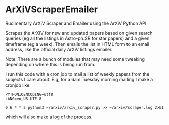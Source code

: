 # ArXiVScraperEmailer
Rudimentary ArXiV Scraper and Emailer using the ArXiV Python API

Scrapes the ArXiV for new and updated papers based on given search queries (eg all the listings in Astro-ph.SR for star papers) and a given timeframe (eg a week). Then emails the list in HTML form to an email address, like the official daily ArXiV listings emailer.

Note: There are a bunch of modules that may need some tweaking depending on where this is being run from.

I run this code with a cron job to mail a list of weekly papers from the subjects I care about. E.g, for a 6am Tuesday morning mailing I make a cronjob like:

```
PYTHONIOENCODING=utf8
LANG=en_US.UTF-8

0 6 * * 2 python3 ~/arxiv/arxiv_scraper.py >> ~/arxiv/scraper.log 2>&1
```

which will also make a log of the process.
